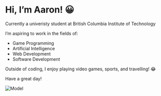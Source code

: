 <h1>Hi, I’m Aaron! 😀</h1>
<p>Currently a univeristy student at British Columbia Institute of Technology</p>
<p>I’m aspiring to work in the fields of:</p>
<ul>
  <li>Game Programming</li>
  <li>Artificial Intelligence</li>
  <li>Web Development</li>
  <li>Software Development</li>
</ul>

<p>Outside of coding, I enjoy playing video games, sports, and travelling! 😂</p>

<p>Have a great day!</p>

![Model](https://github.com/ArrowTron27/ArrowTron27/blob/main/rapid%20claps.gif)
<!---
ArrowTron27/ArrowTron27 is a ✨ special ✨ repository because its `README.md` (this file) appears on your GitHub profile.
You can click the Preview link to take a look at your changes.
--->
